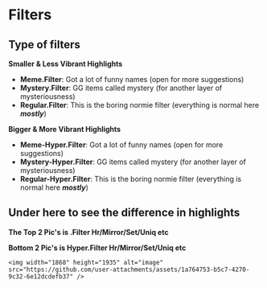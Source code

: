 
# Filters

## Type of filters
**Smaller & Less Vibrant Highlights**

-   **Meme.Filter**: Got a lot of funny names (open for more suggestions)
-   **Mystery.Filter**: GG items called mystery (for another layer of mysteriousness)
-   **Regular.Filter**: This is the boring normie filter (everything is normal here ***mostly***)

**Bigger & More Vibrant Highlights**

-   **Meme-Hyper.Filter**: Got a lot of funny names (open for more suggestions)
-   **Mystery-Hyper.Filter**: GG items called mystery (for another layer of mysteriousness)
-   **Regular-Hyper.Filter**: This is the boring normie filter (everything is normal here ***mostly***)

## Under here to see the difference in highlights

   **The Top 2 Pic's is .Filter Hr/Mirror/Set/Uniq etc**
   
   **Bottom 2 Pic's is Hyper.Filter Hr/Mirror/Set/Uniq etc**
   
    <img width="1868" height="1935" alt="image" src="https://github.com/user-attachments/assets/1a764753-b5c7-4270-9c32-6e12dcdefb37" />





